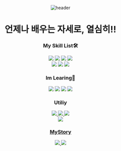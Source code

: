 <div align=center>
 
 ![header](https://capsule-render.vercel.app/api?type=Waving&&color=gradient&height=320&section=header&text=WelcomeToMyGit!!&fontSize=80&desc=Beginner%20Web%20Developer💻)


 # 언제나 배우는 자세로, 열심히!!
 
 ### My Skill List🛠 
 <img src="https://img.shields.io/badge/JavaScript-F7DF1E?style=flat-square&logo=JavaScript&logoColor=black"/>
 <img src="https://img.shields.io/badge/C-A8B9CC?style=flat-square&logo=C&logoColor=black"/>
 <img src="https://img.shields.io/badge/HTML-E34F26?style=flat-square&logo=HTML5&logoColor=white"/>
 <img src="https://img.shields.io/badge/CSS-3776AB?style=flat-square&logo=CSS3&logoColor=white"/><br/>
 <img src="https://img.shields.io/badge/Spring-6DB33F?style=flat-square&logo=Spring&logoColor=white"/>
 <img src="https://img.shields.io/badge/MySQL-4479A1?style=flat-square&logo=MySQL&logoColor=white"/>
 <img src="https://img.shields.io/badge/Oracle-F80000?style=flat-square&logo=Oracle&logoColor=white"/>

 ### Im Learing📖
 <img src="https://img.shields.io/badge/Linux-FCC624?style=flat-square&logo=Linux&logoColor=black"/>
 <img src="https://img.shields.io/badge/Python-3776AB?style=flat-square&logo=Python&logoColor=white"/>
 <img src="https://img.shields.io/badge/Socket.io-010101?style=flat-square&logo=Socket.io&logoColor=white"/>
 <img src="https://img.shields.io/badge/React-61DAFB?style=flat-square&logo=React&logoColor=black"/>
 
 ### Utiliy
 <a href="https://developer.mozilla.org/ko/"><img src="https://img.shields.io/badge/MDN-000000?style=flat-square&logo=MDNWebDocs&logoColor=white"/>
 <a href="https://github.com/ChoiEuiCheon"><img src="https://img.shields.io/badge/GitHub-F05032?style=flat-square&logo=Git&logoColor=white"/>
 <a href="https://replit.com/@ChoiEuiCheon"><img src="https://img.shields.io/badge/Replit-F26207?style=flat-square&logo=Replit&logoColor=white"/><br/>
 <a href="https://codesandbox.io/?from-app=1"><img src="https://img.shields.io/badge/CodeSandBox-151515?style=flat-square&logo=CodeSandBox&logoColor=white"/>
 
 ### MyStory
<a href="https://choieuicheon.tistory.com/m"><img src="https://img.shields.io/badge/Tistory-000000?style=flat-square&logo=Tistory&logoColor=white"/>
<a href="https://www.notion.so/choieuicheon/4cc4aefdbcda4bda87cfccb366610633"><img src="https://img.shields.io/badge/Notion-000000?style=flat-square&logo=Notion&logoColor=white"/>

</div>

